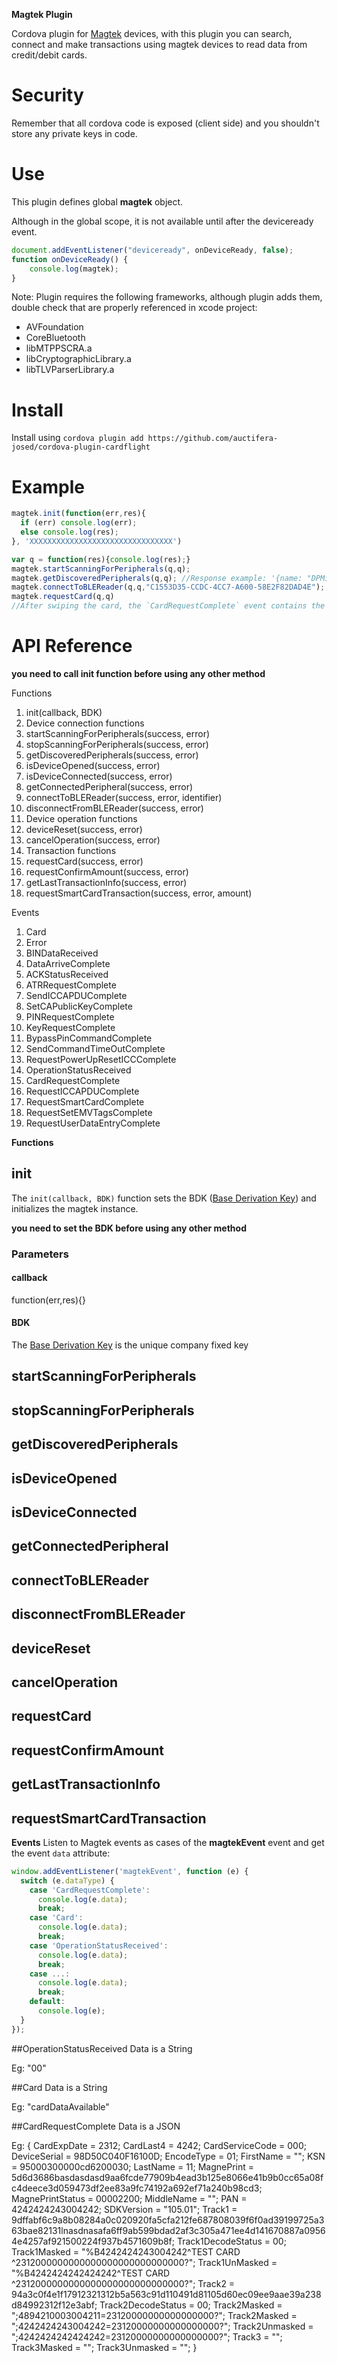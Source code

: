**Magtek Plugin**

Cordova plugin for [Magtek](https://www.magtek.com/) devices, with this plugin you can search, connect and make transactions using magtek devices to read data from credit/debit cards.

# Security
Remember that all cordova code is exposed (client side) and you shouldn't store any private keys in code.

# Use
This plugin defines global **magtek** object.

Although in the global scope, it is not available until after the deviceready event.
```javascript
document.addEventListener("deviceready", onDeviceReady, false);
function onDeviceReady() {
    console.log(magtek);
}
```

Note: Plugin requires the following frameworks, although plugin adds them, double check that are properly referenced in xcode project:

- AVFoundation
- CoreBluetooth
- libMTPPSCRA.a
- libCryptographicLibrary.a
- libTLVParserLibrary.a

# Install

Install using `cordova plugin add https://github.com/auctifera-josed/cordova-plugin-cardflight`

# Example
```javascript
magtek.init(function(err,res){
  if (err) console.log(err);
  else console.log(res);
}, 'XXXXXXXXXXXXXXXXXXXXXXXXXXXXXXXX')

var q = function(res){console.log(res);}
magtek.startScanningForPeripherals(q,q);
magtek.getDiscoveredPeripherals(q,q); //Response example: '{name: "DPMini040F16100D", state: "disconnected", identifier: "C1553D35-CCDC-4CC7-A600-58E2F82DAD4E"}'
magtek.connectToBLEReader(q,q,"C1553D35-CCDC-4CC7-A600-58E2F82DAD4E"); //Device should start
magtek.requestCard(q,q)
//After swiping the card, the `CardRequestComplete` event contains the card information
```
# API Reference

**you need to call init function before using any other method**

Functions
1. init(callback, BDK)
2. Device connection functions
  2. startScanningForPeripherals(success, error)
  2. stopScanningForPeripherals(success, error)
  2. getDiscoveredPeripherals(success, error)
  2. isDeviceOpened(success, error)
  2. isDeviceConnected(success, error)
  2. getConnectedPeripheral(success, error)
  2. connectToBLEReader(success, error, identifier)
  2. disconnectFromBLEReader(success, error)
3. Device operation functions
  3. deviceReset(success, error)
  3. cancelOperation(success, error)
4. Transaction functions
  4. requestCard(success, error)
  4. requestConfirmAmount(success, error)
  4. getLastTransactionInfo(success, error)
  4. requestSmartCardTransaction(success, error, amount)

Events
1. Card
1. Error
1. BINDataReceived
1. DataArriveComplete
1. ACKStatusReceived
1. ATRRequestComplete
1. SendICCAPDUComplete
1. SetCAPublicKeyComplete
1. PINRequestComplete
1. KeyRequestComplete
1. BypassPinCommandComplete
1. SendCommandTimeOutComplete
1. RequestPowerUpResetICCComplete
1. OperationStatusReceived
1. CardRequestComplete
1. RequestICCAPDUComplete
1. RequestSmartCardComplete
1. RequestSetEMVTagsComplete
1. RequestUserDataEntryComplete

**Functions**

## init
The `init(callback, BDK)` function sets the BDK ([Base Derivation Key](https://en.wikipedia.org/wiki/Derived_unique_key_per_transaction#Keys)) and initializes the magtek instance.

**you need to set the BDK before using any other method**

### Parameters
#### callback
function(err,res){}

#### BDK
The [Base Derivation Key](https://en.wikipedia.org/wiki/Derived_unique_key_per_transaction#Keys) is the unique company fixed key 

## startScanningForPeripherals
## stopScanningForPeripherals
## getDiscoveredPeripherals
## isDeviceOpened
## isDeviceConnected
## getConnectedPeripheral
## connectToBLEReader
## disconnectFromBLEReader
## deviceReset
## cancelOperation
## requestCard
## requestConfirmAmount
## getLastTransactionInfo
## requestSmartCardTransaction

**Events**
Listen to Magtek events as cases of the **magtekEvent** event and get the event `data` attribute: 

```javascript
window.addEventListener('magtekEvent', function (e) {
  switch (e.dataType) {
    case 'CardRequestComplete':
      console.log(e.data);
      break;
    case 'Card':
      console.log(e.data);
      break;
    case 'OperationStatusReceived':
      console.log(e.data);
      break;
    case ...:
      console.log(e.data);
      break;
    default:
      console.log(e);
  }
});
```
##OperationStatusReceived
Data is a String

Eg: "00"

##Card
Data is a String

Eg: "cardDataAvailable"

##CardRequestComplete
Data is a JSON

Eg:
{
  CardExpDate = 2312;
  CardLast4 = 4242;
  CardServiceCode = 000;
  DeviceSerial = 98D50C040F16100D;
  EncodeType = 01;
  FirstName = "";
  KSN = 95000300000cd6200030;
  LastName = 11;
  MagnePrint = 5d6d3686basdasdasd9aa6fcde77909b4ead3b125e8066e41b9b0cc65a08fc4deece3d059473df2ee83a9fc74192a692ef71a240b98cd3;
  MagnePrintStatus = 00002200;
  MiddleName = "";
  PAN = 4242424243004242;
  SDKVersion = "105.01";
  Track1 = 9dffabf6c9a8b08284a0c020920fa5cfa212fe687808039f6f0ad39199725a363bae82131lnasdnasafa6ff9ab599bdad2af3c305a471ee4d141670887a09564e4257af921500224f937b4571609b8f;
  Track1DecodeStatus = 00;
  Track1Masked = "%B4242424243004242^TEST CARD   ^2312000000000000000000000000000?";
  Track1UnMasked = "%B4242424242424242^TEST CARD   ^2312000000000000000000000000000?";
  Track2 = 94a3c0f4e1f17912321312b5a563c91d110491d81105d60ec09ee9aae39a238d84992312f12e3abf;
  Track2DecodeStatus = 00;
  Track2Masked = ";4894210003004211=23120000000000000000?";
  Track2Masked = ";4242424243004242=23120000000000000000?";
  Track2Unmasked = ";4242424242424242=23120000000000000000?";
  Track3 = "";
  Track3Masked = "";
  Track3Unmasked = "";
}